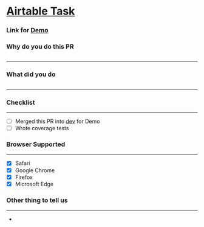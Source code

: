 # [Airtable Task]()

### Link for [Demo]()

### Why do you do this PR

## <hr/>

### What did you do

## <hr/>

### Checklist

<hr/>

- [ ] Merged this PR into [dev](https://github.com/thinc-org/cugetreg-frontend/tree/dev) for Demo
- [ ] Wrote coverage tests

### Browser Supported

<hr/>

- [x] Safari
- [x] Google Chrome
- [x] Firefox
- [x] Microsoft Edge

### Other thing to tell us

<hr/>

-
